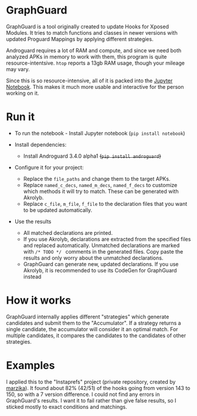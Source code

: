 # GraphGuard


GraphGuard is a tool originally created to update Hooks for Xposed Modules. It tries to match functions and classes in 
newer versions with updated Proguard Mappings by applying different strategies.

Androguard requires a lot of RAM and compute, and since we need both analyzed APKs in memory to work with them, this 
program is quite resource-intentsive. `htop` reports a 13gb RAM usage, though your mileage may vary.

Since this is so resource-intensive, all of it is packed into the [Jupyter Notebook](GraphGuard.ipynb). This makes it 
much more usable and interactive for the person working on it.

# Run it
* To run the notebook - Install Jupyter notebook (`pip install notebook`)
* Install dependencies:
  * Install Androguard 3.4.0 alpha1 ~~(`pip install androguard`)~~

* Configure it for your project:
  * Replace the `file_paths` and change them to the target APKs.
  * Replace `named_c_decs`, `named_m_decs`, `named_f_decs` to customize which methods it will try to match. These can be
    generated with Akrolyb.
  * Replace `c_file`, `m_file`, `f_file` to the declaration files that you want to be updated automatically.

* Use the results
  * All matched declarations are printed.
  * If you use Akrolyb, declarations are extracted from the specified files and replaced automatically. Unmatched
    declarations are marked with `/* TODO */ ` comments in the generated files. Copy paste the results and only worry
    about the unmatched declarations.
  * GraphGuard can generate new, updated declarations. If you use Akrolyb, it is recommended to use its CodeGen for 
    GraphGuard instead  


# How it works

GraphGuard internally applies different "strategies" which generate candidates and submit them to the "Accumulator". If 
a strategy returns a single candidate, the accumulator will consider it an optimal match. For multiple candidates, it 
compares the candidates to the candidates of other strategies.


# Examples
I applied this to the "Instaprefs" project (private repository, created by [marzika](https://github.com/marzika)). It 
found about 82% (42/51) of the hooks going from version 143 to 150, so with a 7 version difference. I could not find any
errors in GraphGuard's results. I want it to fail rather than give false results, so I sticked mostly to exact 
conditions and matchings.
